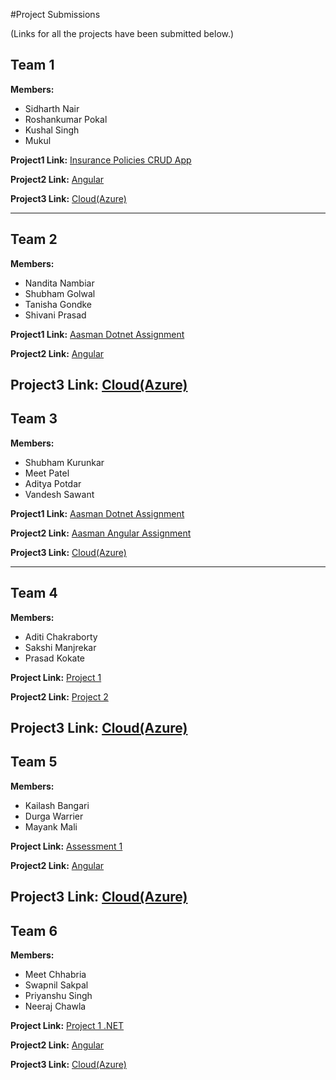 #Project Submissions

(Links for all the projects have been submitted below.)

## Team 1

**Members:**
- Sidharth Nair
- Roshankumar Pokal
- Kushal Singh
- Mukul

**Project1 Link:** [Insurance Policies CRUD App](https://github.com/printROSHN/InsurancePoliciesCRUDApp)

**Project2 Link:** [Angular](https://github.com/Galact07/Project-2/tree/main)

**Project3 Link:** [Cloud(Azure)](https://github.com/printROSHN/Project-3-Creating-a-VM-Instance-in-Azure-and-Attaching-Storage/tree/main)


---

## Team 2

**Members:**
- Nandita Nambiar
- Shubham Golwal
- Tanisha Gondke
- Shivani Prasad

**Project1 Link:**  [Aasman Dotnet Assignment](https://icicigroup-my.sharepoint.com/:f:/g/personal/1041750_icicilombard_com/EhWJ2hstirJHvg4UcC9wR2IBebBkpkOFtdrqTQx4MJi66A?e=Gnvuhu)

**Project2 Link:** [Angular](https://github.com/Zedx07/Project)

**Project3 Link:** [Cloud(Azure)](https://github.com/nanditha48/Assignment-3_Aasman-Batch)
---

## Team 3

**Members:**
- Shubham Kurunkar
- Meet Patel
- Aditya Potdar
- Vandesh Sawant

**Project1 Link:** [Aasman Dotnet Assignment](https://github.com/shubham-k01/Aasman_Dotnet_Assg)

**Project2 Link:** [Aasman Angular Assignment](https://github.com/shubham-k01/Aasman_Angular)

**Project3 Link:** [Cloud(Azure)](https://github.com/VandeshSawant/Aasman-Project-3)

---

## Team 4

**Members:**
- Aditi Chakraborty
- Sakshi Manjrekar
- Prasad Kokate

**Project Link:** [Project 1](https://github.com/AditiChakraborty1212/Project1)

**Project2 Link:** [Project 2](https://github.com/kokateprasad28/Training-Project3)

**Project3 Link:** [Cloud(Azure)](https://github.com/kokateprasad28/Project3)
---

## Team 5

**Members:**
- Kailash Bangari
- Durga Warrier
- Mayank Mali

**Project Link:** [Assessment 1](https://github.com/kailash450/Assessment_1)

**Project2 Link:** [Angular](https://github.com/kailash450/Assessment_2)

**Project3 Link:** [Cloud(Azure)](https://github.com/durgawarrier/Assesment3) 
---

## Team 6

**Members:**
- Meet Chhabria
- Swapnil Sakpal
- Priyanshu Singh
- Neeraj Chawla

**Project Link:** [Project 1 .NET](https://gitlab.com/chhabriameet/project1-dotnet/-/tree/master?ref_type=heads)

**Project2 Link:** [Angular](https://gitlab.com/chhabriameet/angular-crud/-/tree/master?ref_type=heads)

**Project3 Link:** [Cloud(Azure)](https://gitlab.com/chhabriameet/project-03/-/tree/master)
